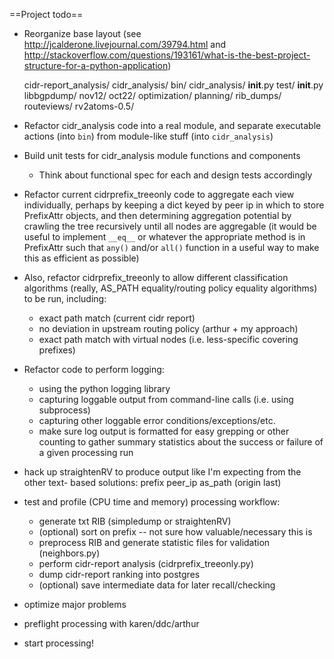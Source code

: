 ==Project todo==

* Reorganize base layout (see http://jcalderone.livejournal.com/39794.html and http://stackoverflow.com/questions/193161/what-is-the-best-project-structure-for-a-python-application)

    cidr-report_analysis/
      cidr_analysis/
        bin/
        cidr_analysis/
          __init__.py
          test/
            __init__.py
      libbgpdump/
      nov12/
      oct22/
      optimization/
      planning/
      rib_dumps/
      routeviews/
      rv2atoms-0.5/

* Refactor cidr\_analysis code into a real module, and separate executable
actions (into `bin`) from module-like stuff (into `cidr_analysis`)

* Build unit tests for cidr\_analysis module functions and components
    - Think about functional spec for each and design tests accordingly

* Refactor current cidrprefix\_treeonly code to aggregate each view
individually, perhaps by keeping a dict keyed by peer ip in which to store
PrefixAttr objects, and then determining aggregation potential by crawling the
tree recursively until all nodes are aggregable (it would be useful to
implement `__eq__` or whatever the appropriate method is in PrefixAttr such
that `any()` and/or `all()` function in a useful way to make this as efficient
as possible)

* Also, refactor cidrprefix\_treeonly to allow different classification
algorithms (really, AS\_PATH equality/routing policy equality algorithms) to
be run, including:
    - exact path match (current cidr report)
    - no deviation in upstream routing policy (arthur + my approach)
    - exact path match with virtual nodes (i.e. less-specific covering prefixes)

* Refactor code to perform logging:
    - using the python logging library
    - capturing loggable output from command-line calls (i.e. using subprocess)
    - capturing other loggable error conditions/exceptions/etc.
    - make sure log output is formatted for easy grepping or other counting
      to gather summary statistics about the success or failure of a given
      processing run

* hack up straightenRV to produce output like I'm expecting from the other text-
based solutions:
    prefix peer_ip as_path (origin last)

* test and profile (CPU time and memory) processing workflow:
    - generate txt RIB (simpledump or straightenRV)
    - (optional) sort on prefix -- not sure how valuable/necessary this is
    - preprocess RIB and generate statistic files for validation (neighbors.py)
    - perform cidr-report analysis (cidrprefix_treeonly.py)
    - dump cidr-report ranking into postgres
    - (optional) save intermediate data for later recall/checking

* optimize major problems

* preflight processing with karen/ddc/arthur

* start processing!

